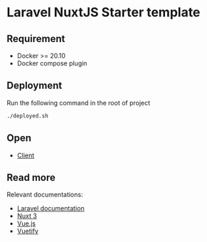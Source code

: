 # Laravel NuxtJS Starter template

## Requirement

- Docker >= 20.10
- Docker compose plugin

## Deployment 

Run the following command in the root of project

```sh
./deployed.sh
```

## Open

- [Client](http://localhost:8087/)

## Read more

Relevant documentations:

- [Laravel documentation](https://laravel.com/docs)
- [Nuxt 3](https://v3.nuxtjs.org/)
- [Vue.js](https://vuejs.org/)
- [Vuetify](https://vuetifyjs.com/en/)